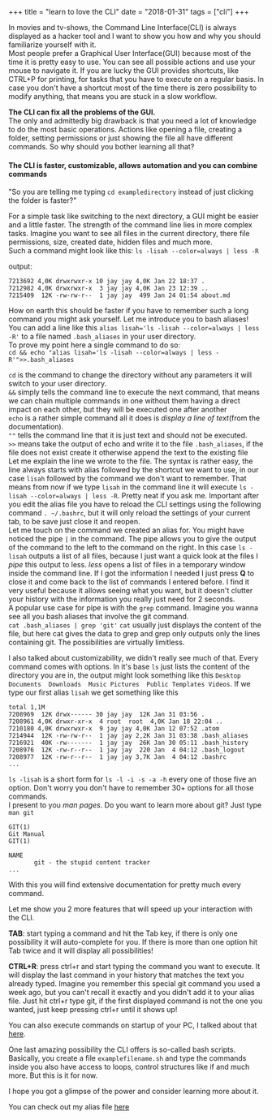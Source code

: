 +++
title = "learn to love the CLI"
date = "2018-01-31"
tags = ["cli"]
+++

In movies and tv-shows, the Command Line Interface(CLI) is always displayed as a
hacker tool and I want to show you how and why you should familiarize yourself with it.<br/>
Most people prefer a Graphical User Interface(GUI) because most of the time it is
pretty easy to use. You can see all possible actions and use your mouse to navigate it.
If you are lucky the GUI provides shortcuts, like CTRL+P for printing, for tasks
that you have to execute on a regular basis. In case you don't have a shortcut
most of the time there is zero possibility to modify anything, that means you are
stuck in a slow workflow.

**The CLI can fix all the problems of the GUI.**<br/>
The only and admittedly big drawback is that you need a lot of knowledge to do the
most basic operations. Actions like opening a file, creating a folder, setting permissions
or just showing the file all have different commands. So why should you bother learning
all that?

#### The CLI is faster, customizable, allows automation and you can combine commands

"So you are telling me typing `cd exampledirectory` instead of just clicking the folder is faster?"

For a simple task like switching to the next directory, a GUI might be easier and a little faster.
The strength of the command line lies in more complex tasks.
Imagine you want to see all files in the current directory, there file permissions, size,
created date, hidden files and much more.<br/>
Such a command might look like this: `ls -lisah --color=always | less -R`

output:
````
7213692 4,0K drwxrwxr-x 10 jay jay 4,0K Jan 22 18:37 .
7212982 4,0K drwxrwxr-x  3 jay jay 4,0K Jan 23 12:39 ..
7215409  12K -rw-rw-r--  1 jay jay  499 Jan 24 01:54 about.md
````

How on earth this should be faster if you have to remember such a long command you might ask yourself.
Let me introduce you to bash aliases!<br/>
You can add a line like this `alias lisah='ls -lisah --color=always | less -R'` to a file named `.bash_aliases`
in your user directory.<br/>To prove my point here a single command to do so:<br/>
`cd && echo "alias lisah='ls -lisah --color=always | less -R'">>.bash_aliases`

`cd` is the command to change the directory without any parameters it will switch to your user directory.<br/>
`&&` simply tells the command line to execute the next command, that means we can chain multiple commands in one without them having a direct impact on each other, but they will be executed one after another<br/>
`echo` is a rather simple command all it does is *display a line of text*(from the documentation).<br/>
`""` tells the command line that it is just text and should not be executed.<br/>
`>>` means take the output of echo and write it to the file `.bash_aliases`, if the file does not exist create it otherwise append the text to the existing file<br/>
Let me explain the line we wrote to the file. The syntax is rather easy, the line always starts with alias followed by the shortcut we want to use, in our case `lisah` followed by the command we don't want to remember. That means from now if we type `lisah` in the command line it will execute `ls -lisah --color=always | less -R`. Pretty neat if you ask me. Important after you edit the alias file you have to reload the CLI settings using the following command `. ~/.bashrc`, but it will only reload the settings of your current tab, to be save just close it and reopen.<br/>
Let me touch on the command we created an alias for. You might have noticed the pipe `|` in the command.
The pipe allows you to give the output of the command to the left to the command on the right. In this case `ls -lisah` outputs
a list of all files, because I just want a quick look at the files I *pipe* this output to less. *less* opens a list of files in a
temporary window inside the command line. If I got the information I needed I just press **Q** to close
it and come back to the list of commands I entered before. I find it very useful because it allows seeing what you want, but it doesn't clutter your history with the information you really just need for 2 seconds.<br/>
A popular use case for pipe is with the
`grep` command. Imagine you wanna see all you bash aliases that involve the git command.<br/>
`cat .bash_aliases | grep 'git'` `cat` usually just displays the content of the file, but here cat gives the data to grep and grep only outputs
only the lines containing git. The possibilities are virtually limitless.

I also talked about customizability, we didn't really see much of that. Every command comes with options.
In it's base `ls` just lists the content of the directory you are in, the output might look something like this
`Desktop  Documents  Downloads  Music Pictures  Public Templates Videos`. If we type our first alias `lisah`
we get something like this
````
total 1,1M
7208969  12K drwx------ 30 jay jay  12K Jan 31 03:56 .
7208961 4,0K drwxr-xr-x  4 root  root  4,0K Jan 18 22:04 ..
7210180 4,0K drwxrwxr-x  9 jay jay 4,0K Jan 12 07:52 .atom
7214944  12K -rw-rw-r--  1 jay jay 2,2K Jan 31 03:38 .bash_aliases
7216921  40K -rw-------  1 jay jay  26K Jan 30 05:11 .bash_history
7208976  12K -rw-r--r--  1 jay jay  220 Jan  4 04:12 .bash_logout
7208977  12K -rw-r--r--  1 jay jay 3,7K Jan  4 04:12 .bashrc
...
````

`ls -lisah` is a short form for `ls -l -i -s -a -h` every one of those five an option.
Don't worry you don't have to remember 30+ options for all those commands.<br/>
I present to you *man pages*. Do you want to learn more about git? Just type `man git`

````
GIT(1)                                                                  Git Manual                                                                  GIT(1)

NAME
       git - the stupid content tracker
...
````
With this you will find extensive documentation for pretty much every command.

Let me show you 2 more features that will speed up your interaction with the CLI.

**TAB**: start typing a command and hit the Tab key, if there is only one possibility
it will auto-complete for you. If there is more than one option hit Tab twice and it
will display all possibilities!

**CTRL+R**: press ctrl+r and start typing the command you want to execute.
It will display the last command in your history that matches the text you already typed.
Imagine you remember this special git command you used a week ago, but you can't recall
it exactly and you didn't add it to your alias file. Just hit ctrl+r type git, if the
first displayed command is not the one you wanted, just keep pressing ctrl+r until it
shows up!

You can also execute commands on startup of your PC, I talked about that [here](http://localhost:4000/jekyll/blog/2018/01/22/track-your-own-internet-traffic.html).

One last amazing possibility the CLI offers is so-called bash scripts. Basically, you create a file `examplefilename.sh` and type the commands inside you also have
access to loops, control structures like if and much more. But this is it for now.

I hope you got a glimpse of the power and consider learning more about it.

You can check out my alias file [here](https://gitlab.com/jay_dee_bee/config_files)
